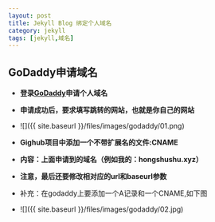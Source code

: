 ```yaml
---
layout: post
title: Jekyll Blog 绑定个人域名
category: jekyll
tags: [jekyll,域名]
---
```


## GoDaddy申请域名  

* __登录[GoDaddy](https://sg.godaddy.com/)申请个人域名__
* __申请成功后，要求填写跳转的网站，也就是你自己的网站__
* ![]({{ site.baseurl }}/files/images/godaddy/01.png)
* __Gighub项目中添加一个不带扩展名的文件:CNAME__
* __内容：上面申请到的域名（例如我的：hongshushu.xyz）__
* __注意，最后还要修改相对应的url和baseurl参数__

* 补充：在godaddy上要添加一个A记录和一个CNAME,如下图
* ![]({{ site.baseurl }}/files/images/godaddy/02.jpg)